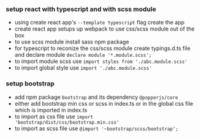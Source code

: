 ### setup react with typescript and with scss module
- using create react app's `--template typescript` flag create the app
- create react app setups up webpack to use css/scss module out of the box
- to use scss module install sass npm package
- for typescript to reconize the css/scss module create typings.d.ts file and declare module `declare module '*.module.scss';`
- to import module scss use `import styles from './abc.module.scss'`
- to import global style use `import './abc.module.scss'`


### setup bootstrap
- add npm package  `bootstrap` and its dependency `@popperjs/core`
- either add bootstrap min css or scss in index.ts or in the global css file which is imported in index.ts
- to import as css file use `import 'bootstrap/dist/css/bootstrap.min.css'`
- to import as scss file use `@import '~bootstrap/scss/bootstrap';`